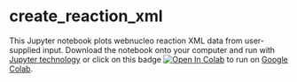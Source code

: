 # create_reaction_xml

This Jupyter notebook plots webnucleo reaction XML data from user-supplied input.  Download the notebook onto your computer and run with [Jupyter technology](https://jupyter.org) or click on this badge [![Open In Colab](https://colab.research.google.com/assets/colab-badge.svg)](https://colab.research.google.com/github/mbradle/plot_reaction_xml/blob/main/plot_reaction_xml.ipynb) to run on [Google Colab](https://colab.research.google.com/notebooks/intro.ipynb?utm_source=scs-index).

